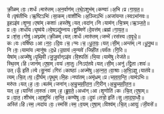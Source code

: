 

  
क्री॒ळम्।वः॒।शर्धः॑।मारु॑तम्।अ॒न॒र्वाण॑म्।र॒थे॒ऽशुभ॑म्।कण्वाः॑।अ॒भि।प्र।गा॒य॒त॒॥  
ये।पृष॑तीभिः।ऋ॒ष्टिऽभिः॑।सा॒कम्।वाशी॑भिः।अ॒ञ्जिऽभिः॑।अजा॑यन्त।स्वऽभा॑नवः॥  
इ॒हऽइ॑व।शृ॒ण्व॒।एषा॑म्।कशाः॑।हस्ते॑षु।यत्।वदा॑न्।नि।याम॑न्।चि॒त्रम्।ऋ॒ञ्ज॒ते॒॥  
प्र।वः॒।शर्धा॑य।घृष्व॑ये।त्वे॒षऽद्यु॑म्नाय।शु॒ष्मिणे॑।दे॒वत्त॑म्।ब्रह्म॑।गा॒य॒त॒॥  
प्र।शं॒स॒।गोषु॑।अघ्न्य॑म्।क्री॒ळम्।यत्।शर्धः॑।मारु॑तम्।जम्भे॑।रस॑स्य।व॒वृ॒धे॒॥  
कः।वः।वर्षि॑ष्ठः।आ।न॒रः॒।दि॒वः।च॒।ग्मः।च॒।धू॒त॒यः॒।यत्।सी॒म्।अन्त॑म्।न।धू॒नु॒थ॥  
नि।वः॒।यामा॑य।मानु॑षः।द॒ध्रे।उ॒ग्राय॑।म॒न्यवे॑।जिही॑त।पर्व॑तः।गि॒रिः॥  
येषा॑म्।अज्मे॑षु।पृ॒थि॒वी।जु॒जु॒र्वान्ऽइ॑व।वि॒श्पतिः॑।भि॒या।यामे॑षु।रेज॑ते॥  
स्थि॒रम्।हि।जान॑म्।ए॒षा॒म्।वयः॑।मा॒तुः।निःऽए॑तवे।यत्।सी॒म्।अनु॑।द्वि॒ता।शवः॑॥  
उत्।ऊँ॒ इति॑।त्ये।सू॒नवः॑।गिरः॑।काष्ठाः॑।अज्मे॑षु।अ॒त्न॒त॒।वा॒श्राः।अ॒भि॒ऽज्ञु।यात॑वे॥  
त्यम्।चि॒त्।घ॒।दी॒र्घम्।पृ॒थुम्।मि॒हः।नपा॑तम्।अमृ॑ध्रम्।प्र।च्य॒व॒य॒न्ति॒।याम॑ऽभिः॥  
मरु॑तः।यत्।ह॒।वः॒।बल॑म्।जना॑न्।अ॒चु॒च्य॒वी॒त॒न॒।गि॒रीन्।अ॒चु॒च्य॒वी॒त॒न॒॥  
यत्।ह॒।यान्ति॑।म॒रुतः॑।सम्।ह॒।ब्रु॒व॒ते॒।अध्व॑न्।आ।शृ॒णोति॑।कः।चि॒त्।ए॒षा॒म्॥  
प्र।या॒त॒।शीभ॑म्।आ॒शुभिः॑।स॒न्ति॒।कण्वे॑षु।वः॒।दुवः॑।तत्रो॒ इति॑।सु।मा॒द॒या॒ध्वै॒॥  
अस्ति॑।हि।स्म॒।मदा॑य।वः॒।स्मसि॑।स्म॒।व॒यम्।ए॒षा॒म्।विश्व॑म्।चि॒त्।आयुः॑।जी॒वसे॑॥  
